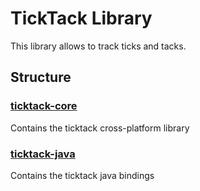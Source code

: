 # TickTack Library

This library allows to track ticks and tacks.

## Structure

### [ticktack-core](https://github.com/clementetb/ticktack/tree/master/ticktack-core)

Contains the ticktack cross-platform library

### [ticktack-java](https://github.com/clementetb/ticktack/tree/master/ticktack-java)

Contains the ticktack java bindings